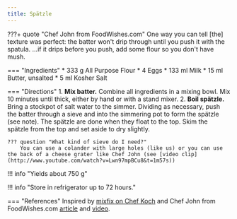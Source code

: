 ```yaml
---
title: Spätzle
---
```


???+ quote "Chef John from FoodWishes.com"
    One way you can tell [the] texture was perfect: the batter won't drip through until you push it with the spatula. ...if it drips before you push, add some flour so you don't have mush.

=== "Ingredients"
    * 333 g All Purpose Flour
    * 4 Eggs
    * 133 ml Milk
    * 15 ml Butter, unsalted
    * 5 ml Kosher Salt

=== "Directions"
    1. **Mix batter.** Combine all ingredients in a mixing bowl. Mix 10 minutes until thick, either by hand or with a stand mixer.
    2. **Boil spätzle.** Bring a stockpot of salt water to the simmer. Dividing as necessary, push the batter through a sieve and into the simmering pot to form the spätzle (see note). The spätzle are done when they float to the top. Skim the spätzle from the top and set aside to dry slightly.

    ??? question "What kind of sieve do I need?"
        You can use a colander with large holes (like us) or you can use the back of a cheese grater like Chef John (see [video clip](http://www.youtube.com/watch?v=Lwn97mpBCu8&t=1m57s))

!!! info "Yields about 750 g"

!!! info "Store in refrigerator up to 72 hours."

=== "References"
    Inspired by [mixfix on Chef Koch](https://www.chefkoch.de/rezepte/1111591217169060/Spaetzle.html) and Chef John from FoodWishes.com [article](https://foodwishes.blogspot.com/2017/09/how-to-make-spatzle-aka-spaetzle-little.html) and [video](https://www.youtube.com/watch?v=Lwn97mpBCu8).
